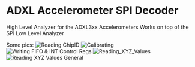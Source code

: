 
  # ADXL Accelerometer SPI Decoder
  
High Level Analyzer for the ADXL3xx Accelerometers
Works on top of the SPI Low Level Analyzer

Some pics:
![Reading ChipID](https://github.com/lukilukeskywalker/ADXL_Analyzer_Saleae_Extension/blob/master/Images/ReadingChipID.png?raw=true)
![Calibrating](https://github.com/lukilukeskywalker/ADXL_Analyzer_Saleae_Extension/blob/master/Images/Calibrating.png?raw=true)
![Writing FIFO & INT Control Regs](https://github.com/lukilukeskywalker/ADXL_Analyzer_Saleae_Extension/blob/master/Images/Writing_FIFO_&_INT_Control_Regs.png?raw=true)
![Reading_XYZ_Values](https://github.com/lukilukeskywalker/ADXL_Analyzer_Saleae_Extension/blob/master/Images/Reading_XYZ_Values.png?raw=true)
![Reading XYZ Values General](https://github.com/lukilukeskywalker/ADXL_Analyzer_Saleae_Extension/blob/master/Images/Reading_XYZ_Values_General.png?raw=true)

  
